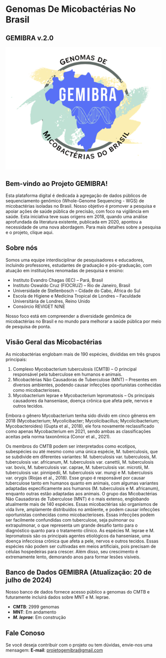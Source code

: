 # **Ge**nomas De **Mi**cobactérias No **Bra**sil
## GEMIBRA v.2.0

![](logo.png)

## Bem-vindo ao Projeto GEMIBRA!
Esta plataforma digital é dedicada à agregação de dados públicos de sequenciamento genômico (Whole-Genome Sequencing - WGS) de micobactérias isoladas no Brasil. Nosso objetivo é promover a pesquisa e apoiar ações de saúde pública de precisão, com foco na vigilância em saúde. Esta iniciativa teve suas origens em 2018, quando uma análise aprofundada da literatura existente, publicada em 2020, apontou a necessidade de uma nova abordagem. Para mais detalhes sobre a pesquisa e o projeto, clique aqui.

## Sobre nós
Somos uma equipe interdisciplinar de pesquisadores e educadores, incluindo professores, estudantes de graduação e pós-graduação, com atuação em instituições renomadas de pesquisa e ensino:

* Instituto Evandro Chagas (IEC) – Pará, Brasil
* Instituto Oswaldo Cruz (FIOCRUZ) – Rio de Janeiro, Brasil
* Universidade de Stellenbosch – Cidade do Cabo, África do Sul
* Escola de Higiene e Medicina Tropical de Londres – Faculdade Universitária de Londres, Reino Unido
* Consórcio REVIGET N/NE

Nosso foco está em compreender a diversidade genômica de micobactérias no Brasil e no mundo para melhorar a saúde pública por meio de pesquisa de ponta.

## Visão Geral das Micobactérias
As micobactérias englobam mais de 190 espécies, divididas em três grupos principais:

1.	Complexo Mycobacterium tuberculosis (CMTB) – O principal responsável pela tuberculose em humanos e animais.
2.	Micobactérias Não Causadoras de Tuberculose (MNT) – Presentes em diversos ambientes, podendo causar infecções oportunistas conhecidas como micobacterioses.
3.	Mycobacterium leprae e Mycobacterium lepromatosis – Os principais causadores da hanseníase, doença crônica que afeta pele, nervos e outros tecidos.

Embora o gênero Mycobacterium tenha sido divido em cinco gêneros em 2018 (Mycobacterium; Mycolicibacter; Mycolicibacillus; Mycolicibacterium; Mycobacteroides) (Gupta et al., 2018), ele fora novamente reclassificado como apenas Mycobacterium em 2021, sendo ambas as classificações aceitas pela norma taxonômica (Conor et al., 2021).

Os membros do CMTB podem ser interpretados como ecotipos, subespécies ou até mesmo como uma única espécie, M. tuberculosis, que se subdivide em diferentes variantes: M. tuberculosis var. tuberculosis, M. tuberculosis var. africanum, M. tuberculosis var. canettii, M. tuberculosis var. bovis, M. tuberculosis var. caprae, M. tuberculosis var. microtii, M. tuberculosis var. pinnipedii, M. tuberculosis var. mungi e M. tuberculosis var. orygis (Riojas et al., 2018). Esse grupo é responsável por causar tuberculose tanto em humanos quanto em animais, com algumas variantes adaptadas especificamente aos humanos (M. tuberculosis e M. africanum), enquanto outras estão adaptadas aos animais.
O grupo das Micobactérias Não Causadoras de Tuberculose (MNT) é o mais extenso, englobando atualmente mais de 140 espécies. Essas micobactérias são organismos de vida livre, amplamente distribuídos no ambiente, e podem causar infecções oportunistas conhecidas como micobacterioses. Essas infecções podem ser facilmente confundidas com tuberculose, seja pulmonar ou extrapulmonar, o que representa um grande desafio tanto para o diagnóstico quanto para o tratamento clínico.
As espécies M. leprae e M. lepromatosis são os principais agentes etiológicos da hanseníase, uma doença infecciosa crônica que afeta a pele, nervos e outros tecidos. Essas espécies não podem ser cultivadas em meios artificiais, pois precisam de células hospedeiras para crescer. Além disso, seu crescimento é extremamente lento, demorando anos para formar lesões visíveis.

## Banco de Dados GEMIBRA (Atualização: 20 de julho de 2024)
Nosso banco de dados fornece acesso público a genomas do CMTB e futuramente incluirá dados sobre MNT e M. leprae.

* **CMTB**: 2999 genomas 
* **MNT**: Em andamento
* ***M. leprae***: Em construção

## Fale Conoso
Se você deseja contribuir com o projeto ou tem dúvidas, envie-nos uma mensagem:
**E-mail**: projetogemibra@gmail.com
 
